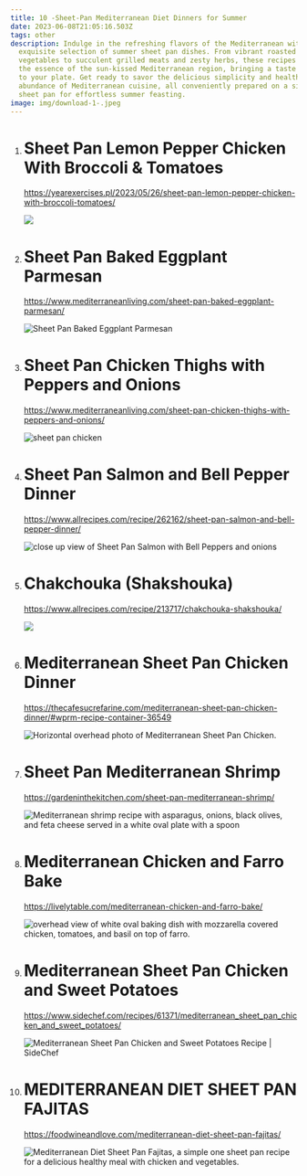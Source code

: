 ```yaml
---
title: 10 -Sheet-Pan Mediterranean Diet Dinners for Summer
date: 2023-06-08T21:05:16.503Z
tags: other
description: Indulge in the refreshing flavors of the Mediterranean with our
  exquisite selection of summer sheet pan dishes. From vibrant roasted
  vegetables to succulent grilled meats and zesty herbs, these recipes capture
  the essence of the sun-kissed Mediterranean region, bringing a taste of summer
  to your plate. Get ready to savor the delicious simplicity and healthy
  abundance of Mediterranean cuisine, all conveniently prepared on a single
  sheet pan for effortless summer feasting.
image: img/download-1-.jpeg
---
```

1. # Sheet Pan Lemon Pepper Chicken With Broccoli & Tomatoes

   https://yearexercises.pl/2023/05/26/sheet-pan-lemon-pepper-chicken-with-broccoli-tomatoes/



   ![](https://yearexercises.pl/wp-content/uploads/2023/05/Sheet-Pan-Lemon-Pepper-Chicken-with-Broccoli-and-Tomatoes-3x2-1-2000-d2c634327a0b448aa73e22237be2f7a9-715x400.jpg)


2. # Sheet Pan Baked Eggplant Parmesan

   https://www.mediterraneanliving.com/sheet-pan-baked-eggplant-parmesan/



   ![Sheet Pan Baked Eggplant Parmesan](https://cdn-ffagd.nitrocdn.com/exoaKmSYuMmHMQhdDYkXssGlqUEraLxW/assets/images/optimized/rev-0d8d0e2/wp-content/uploads/2019/06/Sheet-Pan-Eggplant-Parmesan-on-plate-featured-image.jpg "Sheet-Pan-Eggplant-Parmesan-on-plate-featured-image")


3. # Sheet Pan Chicken Thighs with Peppers and Onions

   https://www.mediterraneanliving.com/sheet-pan-chicken-thighs-with-peppers-and-onions/



   ![sheet pan chicken](https://cdn-ffagd.nitrocdn.com/exoaKmSYuMmHMQhdDYkXssGlqUEraLxW/assets/images/source/rev-0d8d0e2/wp-content/uploads/2019/03/IMG_5054-610x407.jpg)


4. # Sheet Pan Salmon and Bell Pepper Dinner

   https://www.allrecipes.com/recipe/262162/sheet-pan-salmon-and-bell-pepper-dinner/



   ![close up view of Sheet Pan Salmon with Bell Peppers and onions](https://www.allrecipes.com/thmb/9dNk93n3RA83_WzDb-AxFEF9tDE=/1500x0/filters:no_upscale():max_bytes(150000):strip_icc():format(webp)/9237989-sheet-pan-salmon-and-bell-pepper-dinner-Susan-Williams-Valenzuela-4x3-1-dd4b74fb0444414796873dc446918dec.jpg)


5. # Chakchouka (Shakshouka)

   https://www.allrecipes.com/recipe/213717/chakchouka-shakshouka/



   ![](https://imagesvc.meredithcorp.io/v3/mm/image?url=https%3A%2F%2Fpublic-assets.meredithcorp.io%2F9293edf7137c7d97a881ce10eeec2d63%2F1681589303181844086CC-1808-44C7-8D8F-DD3AA33627A0.jpeg&q=60&c=sc&orient=true&poi=auto&h=512)


6. # Mediterranean Sheet Pan Chicken Dinner

   https://thecafesucrefarine.com/mediterranean-sheet-pan-chicken-dinner/#wprm-recipe-container-36549



   ![Horizontal overhead photo of Mediterranean Sheet Pan Chicken.](https://thecafesucrefarine.com/wp-content/uploads/2019/04/Mediterranean-Sheet-Pan-Chicken-5-150x150.jpg)


7. # Sheet Pan Mediterranean Shrimp

   https://gardeninthekitchen.com/sheet-pan-mediterranean-shrimp/



   ![Mediterranean shrimp recipe with asparagus, onions, black olives, and feta cheese served in a white oval plate with a spoon](https://gardeninthekitchen.com/wp-content/uploads/2020/03/IMG_7416.jpg)


8. # Mediterranean Chicken and Farro Bake

   https://livelytable.com/mediterranean-chicken-and-farro-bake/



   ![overhead view of white oval baking dish with mozzarella covered chicken, tomatoes, and basil on top of farro.](https://livelytable.com/wp-content/uploads/2020/07/chicken-tomato-farro-bake-7-700x988.jpg)


9. # Mediterranean Sheet Pan Chicken and Sweet Potatoes

   https://www.sidechef.com/recipes/61371/mediterranean_sheet_pan_chicken_and_sweet_potatoes/



   ![Mediterranean Sheet Pan Chicken and Sweet Potatoes Recipe | SideChef](https://www.sidechef.com/recipe/eda84dbf-41ee-4592-858f-c00afa477f08.jpg?d=375x375)


10. # MEDITERRANEAN DIET SHEET PAN FAJITAS

    https://foodwineandlove.com/mediterranean-diet-sheet-pan-fajitas/



    ![Mediterranean Diet Sheet Pan Fajitas, a simple one sheet pan recipe for a delicious healthy meal with chicken and vegetables. ](https://foodwineandlove.com/wp-content/uploads/2022/12/sheet-wide-1.jpg "Mediterranean Diet Sheet Pan Fajitas, a simple one sheet pan recipe for a delicious healthy meal with chicken and vegetables. ")